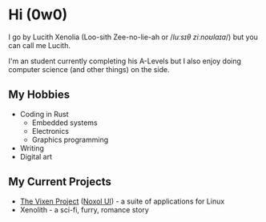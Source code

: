 # Hi (0w0)
I go by Lucith Xenolia (Loo-sith Zee-no-lie-ah or /*luːsɪθ ziːnoʊlaɪa*/) but you can call me Lucith.

I'm an student currently completing his A-Levels but I also enjoy doing computer science (and other things) on the side.

## My Hobbies
- Coding in Rust
  - Embedded systems
  - Electronics
  - Graphics programming
- Writing
- Digital art

## My Current Projects
- [The Vixen Project](https://github.com/Lucith-Xenolia/the_vixen_project) ([Noxol UI](https://github.com/Lucith-Xenolia/noxol_ui)) - a suite of applications for Linux
- Xenolith - a sci-fi, furry, romance story 
